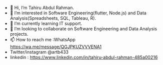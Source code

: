 - 👋 Hi, I’m Tahiru Abdul Rahman.
- 👀 I’m interested in Software Engineering(flutter, Node.js) and Data Analysis(Spreadsheets, SQL, Tableau, R).
- 🌱 I’m currently learning IT support.
- 💞️ I’m looking to collaborate on Software Engineering and Data Analysis projects.
- 📫 How to reach me :WhatsApp https://wa.me/message/QGJPKUZVVVENA1
- Twitter/instagram @artb433
- linkedin : https://www.linkedin.com/in/tahiru-abdul-rahman-485a00216

<!---
artb433/artb433 is a ✨ special ✨ repository because its `README.md` (this file) appears on your GitHub profile.
You can click the Preview link to take a look at your changes.
--->
